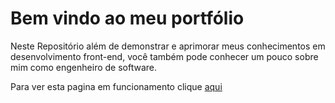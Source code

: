 # Bem vindo ao meu portfólio

Neste Repositório além de demonstrar e aprimorar meus conhecimentos em desenvolvimento front-end, você também pode conhecer um pouco sobre mim como engenheiro de software.

Para ver esta pagina em funcionamento clique [aqui](https://gustavo-candido-silva.github.io/Portfolio)
